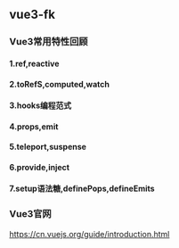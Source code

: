 ## vue3-fk

### Vue3常用特性回顾

#### 1.ref,reactive
#### 2.toRefS,computed,watch
#### 3.hooks编程范式
#### 4.props,emit
#### 5.teleport,suspense
#### 6.provide,inject
#### 7.setup语法糖,definePops,defineEmits


### Vue3官网
https://cn.vuejs.org/guide/introduction.html
